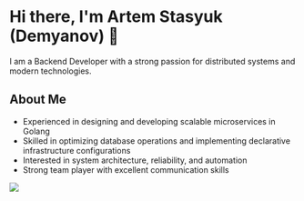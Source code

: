 # Hi there, I'm Artem Stasyuk (Demyanov) 👋
I am a Backend Developer with a strong passion for distributed systems and modern technologies.
## About Me
- Experienced in designing and developing scalable microservices in Golang  
- Skilled in optimizing database operations and implementing declarative infrastructure configurations  
- Interested in system architecture, reliability, and automation  
- Strong team player with excellent communication skills

![](https://count.getloli.com/get/@artemstasyuk?theme=rule34)

